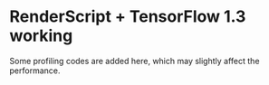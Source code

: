 # RenderScript + TensorFlow 1.3 working
Some profiling codes are added here, which may slightly affect the performance.
